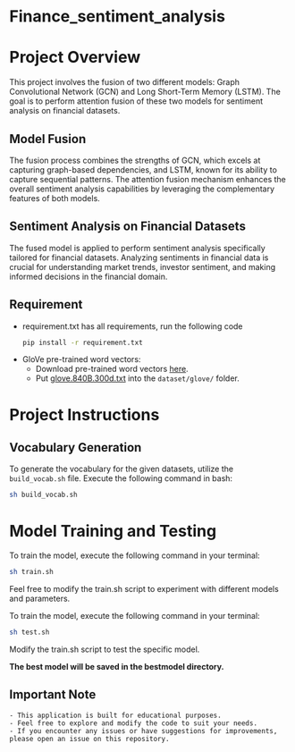 # Finance_sentiment_analysis

# Project Overview

This project involves the fusion of two different models: Graph Convolutional Network (GCN) and Long Short-Term Memory (LSTM). The goal is to perform attention fusion of these two models for sentiment analysis on financial datasets.

## Model Fusion

The fusion process combines the strengths of GCN, which excels at capturing graph-based dependencies, and LSTM, known for its ability to capture sequential patterns. The attention fusion mechanism enhances the overall sentiment analysis capabilities by leveraging the complementary features of both models.

## Sentiment Analysis on Financial Datasets

The fused model is applied to perform sentiment analysis specifically tailored for financial datasets. Analyzing sentiments in financial data is crucial for understanding market trends, investor sentiment, and making informed decisions in the financial domain.

## Requirement
- requirement.txt has all requirements, run the following code
    ```bash
    pip install -r requirement.txt
    ```
- GloVe pre-trained word vectors:
  - Download pre-trained word vectors [here](https://github.com/stanfordnlp/GloVe#download-pre-trained-word-vectors).
  - Put [glove.840B.300d.txt](http://nlp.stanford.edu/data/wordvecs/glove.840B.300d.zip) into the `dataset/glove/` folder.  



# Project Instructions

## Vocabulary Generation

To generate the vocabulary for the given datasets, utilize the `build_vocab.sh` file. Execute the following command in bash:

```bash
sh build_vocab.sh
```

# Model Training and Testing

To train the model, execute the following command in your terminal:
```bash
sh train.sh
```
Feel free to modify the train.sh script to experiment with different models and parameters.

To train the model, execute the following command in your terminal:
```bash
sh test.sh
```
Modify the train.sh script to test the specific model.

**The best model will be saved in the bestmodel directory.**


## **Important Note** ##

    - This application is built for educational purposes. 
    - Feel free to explore and modify the code to suit your needs. 
    - If you encounter any issues or have suggestions for improvements, please open an issue on this repository.


